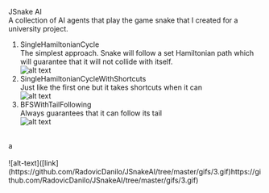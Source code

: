 JSnake AI<br>
A collection of AI agents that play the game snake that I created for a university project. <br>
1. SingleHamiltonianCycle<br>
The simplest approach. Snake will follow a set Hamiltonian path which will guarantee that it will not collide with itself.<br>
![alt text](https://github.com/RadovicDanilo/JSnakeAI/tree/master/gifs/1.gif)
2. SingleHamiltonianCycleWithShortcuts<br>
Just like the first one but it takes shortcuts when it can<br>
![alt text](https://github.com/RadovicDanilo/JSnakeAI/tree/master/gifs/2.gif)
3. BFSWithTailFollowing<br>
Always guarantees that it can follow its tail<br>
![alt text](https://github.com/RadovicDanilo/JSnakeAI/tree/master/gifs/3.gif)
<br>
a
<br>
<br>
![alt-text]([link](https://github.com/RadovicDanilo/JSnakeAI/tree/master/gifs/3.gif)https://github.com/RadovicDanilo/JSnakeAI/tree/master/gifs/3.gif)
